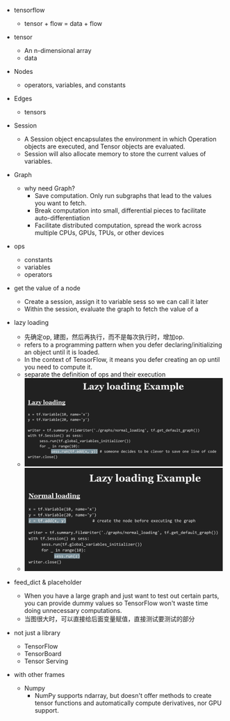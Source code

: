 - tensorflow
    - tensor + flow = data + flow

- tensor
    - An n-dimensional array
    - data
    
- Nodes
    - operators, variables, and constants

- Edges
    - tensors

- Session
    - A Session object encapsulates the environment in which Operation objects are executed, and Tensor objects are evaluated.
    - Session will also allocate memory to store the current values of variables.
    
- Graph
    - why need Graph?
        - Save computation. Only run subgraphs that lead to the values you want to fetch.
        - Break computation into small, differential pieces to facilitate auto-differentiation
        - Facilitate distributed computation, spread the work across multiple CPUs, GPUs, TPUs, or other devices

- ops
    - constants
    - variables
    - operators

- get the value of a node
    - Create a session, assign it to variable sess so we can call it later
    - Within the session, evaluate the graph to fetch the value of a
    
    
- lazy loading
    - 先确定op, 建图，然后再执行，而不是每次执行时，增加op.
    - refers to a programming pattern when you defer declaring/initializing an object until it is loaded.
    - In the context of TensorFlow, it means you defer creating an op until you need to compute it.
    - separate the definition of ops and their execution
    - ![](../../../images/tf/laza_load.jpg)
    - ![](../../../images/tf/norm_load.jpg)
    
- feed_dict & placeholder 
    - When you have a large graph and just want to test out certain parts, you can provide dummy values so TensorFlow won't waste time doing unnecessary computations.
    - 当图很大时，可以直接给后面变量赋值，直接测试要测试的部分
    
 
- not just a library
    - TensorFlow
    - TensorBoard
    - Tensor Serving

- with other frames
    - Numpy
        - NumPy supports ndarray, but doesn't offer methods to create tensor functions and automatically compute derivatives, nor GPU support. 
